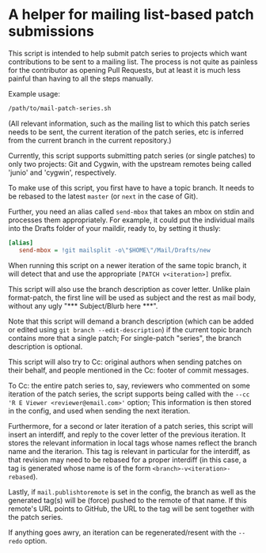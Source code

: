 # A helper for mailing list-based patch submissions

This script is intended to help submit patch series to projects which
want contributions to be sent to a mailing list. The process is not
quite as painless for the contributor as opening Pull Requests, but at
least it is much less painful than having to all the steps manually.

Example usage:

```sh
/path/to/mail-patch-series.sh
```

(All relevant information, such as the mailing list to which this patch series
needs to be sent, the current iteration of the patch series, etc is inferred
from the current branch in the current repository.)

Currently, this script supports submitting patch series (or single
patches) to only two projects: Git and Cygwin, with the upstream remotes
being called 'junio' and 'cygwin', respectively.

To make use of this script, you first have to have a topic branch. It
needs to be rebased to the latest `master` (or `next` in the case of Git).

Further, you need an alias called `send-mbox` that takes an mbox on stdin and
processes them appropriately. For example, it could put the individual mails
into the Drafts folder of your maildir, ready to, by setting it thusly:

```ini
[alias]
   send-mbox = !git mailsplit -o\"$HOME\"/Mail/Drafts/new
```

When running this script on a newer iteration of the same topic branch, it
will detect that and use the appropriate `[PATCH v<iteration>]` prefix.

This script will also use the branch description as cover letter. Unlike
plain format-patch, the first line will be used as subject and the rest as
mail body, without any ugly "\*\*\* Subject/Blurb here \*\*\*".

Note that this script will demand a branch description (which can be added or
edited using `git branch --edit-description`) if the current topic branch
contains more that a single patch; For single-patch "series", the branch
description is optional.

This script will also try to Cc: original authors when sending patches on
their behalf, and people mentioned in the Cc: footer of commit messages.

To Cc: the entire patch series to, say, reviewers who commented on some
iteration of the patch series, the script supports being called with the
`--cc 'R E Viewer <reviewer@email.com>'` option; This information is then
stored in the config, and used when sending the next iteration.

Furthermore, for a second or later iteration of a patch series, this script
will insert an interdiff, and reply to the cover letter of the previous
iteration. It stores the relevant information in local tags whose names
reflect the branch name and the iterarion. This tag is relevant in particular
for the interdiff, as that revision may need to be rebased for a proper
interdiff (in this case, a tag is generated whose name is of the form
`<branch>-v<iteration>-rebased`).

Lastly, if `mail.publishtoremote` is set in the config, the branch as well
as the generated tag(s) will be (force) pushed to the remote of that name. If
this remote's URL points to GitHub, the URL to the tag will be sent together
with the patch series.

If anything goes awry, an iteration can be regenerated/resent with the
`--redo` option.
